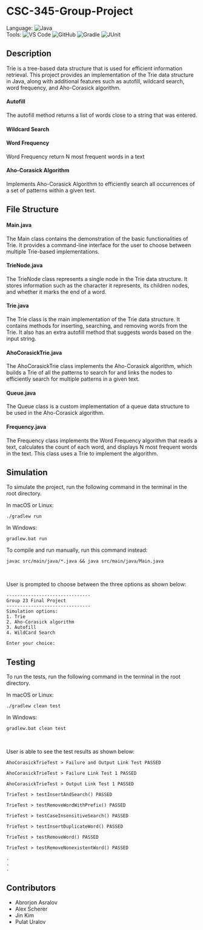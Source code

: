 # CSC-345-Group-Project
Language: ![Java](https://img.shields.io/badge/-Java-007396?logo=java&logoColor=white)<br>
Tools: ![VS Code](https://img.shields.io/badge/-VS%20Code-007ACC?logo=visual-studio-code&logoColor=white) ![GitHub](https://img.shields.io/badge/-GitHub-181717?logo=github&logoColor=white) ![Gradle](https://img.shields.io/badge/-Gradle-02303A?logo=gradle&logoColor=white) ![JUnit](https://img.shields.io/badge/-JUnit-25A162?logo=junit5&logoColor=white)<br>



## Description

Trie is a tree-based data structure that is used for efficient information retrieval. This project provides an implementation of the Trie data structure in Java, along with additional features such as autofill, wildcard search, word frequency, and Aho-Corasick algorithm.

#### Autofill
The autofill method returns a list of words close to a string that was entered.

#### Wildcard Search

#### Word Frequency
Word Frequency return N most frequent words in a text

#### Aho-Corasick Algorithm
Implements Aho-Corasick Algorithm to efficiently search all occurrences of a set of patterns within a given text.

## File Structure

#### Main.java
The Main class contains the demonstration of the basic functionalities of Trie. It provides a command-line interface for the user to choose between multiple Trie-based implementations.

#### TrieNode.java
The TrieNode class represents a single node in the Trie data structure. It stores information such as the character it represents, its children nodes, and whether it marks the end of a word.

#### Trie.java
The Trie class is the main implementation of the Trie data structure. It contains methods for inserting, searching, and removing words from the Trie. It also has an extra autofill method that suggests words based on the input string.

#### AhoCorasickTrie.java
The AhoCorasickTrie class implements the Aho-Corasick algorithm, which builds a Trie of all the patterns to search for and links the nodes to efficiently search for multiple patterns in a given text.

#### Queue.java
The Queue class is a custom implementation of a queue data structure to be used in the Aho-Corasick algorithm.

#### Frequency.java
The Frequency class implements the Word Frequency algorithm that reads a text, calculates the count of each word, and displays N most frequent words in the text. This class uses a Trie to implement the algorithm.

## Simulation
To simulate the project, run the following command in the terminal in the root directory.

In macOS or Linux:
```shell
./gradlew run
```

In Windows:

```shell
gradlew.bat run
```

To compile and run manually, run this command instead:
```shell
javac src/main/java/*.java && java src/main/java/Main.java
```

<br />

User is prompted to choose between the three options as shown below:
```shell
-------------------------------
Group 23 Final Project
-------------------------------
Simulation options:
1. Trie
2. Aho-Corasick algorithm
3. Autofill
4. WildCard Search

Enter your choice:
```


## Testing
To run the tests, run the following command in the terminal in the root directory.

In macOS or Linux:
```shell
./gradlew clean test
```

In Windows:

```shell
gradlew.bat clean test
```

<br />

User is able to see the test results as shown below:
```shell
AhoCorasickTrieTest > Failure and Output Link Test PASSED

AhoCorasickTrieTest > Failure Link Test 1 PASSED

AhoCorasickTrieTest > Output Link Test 1 PASSED

TrieTest > testInsertAndSearch() PASSED

TrieTest > testRemoveWordWithPrefix() PASSED

TrieTest > testCaseInsensitiveSearch() PASSED

TrieTest > testInsertDuplicateWord() PASSED

TrieTest > testRemoveWord() PASSED

TrieTest > testRemoveNonexistentWord() PASSED

.
.
.
```

## Contributors
- Abrorjon Asralov
- Alex Scherer
- Jin Kim
- Pulat Uralov
